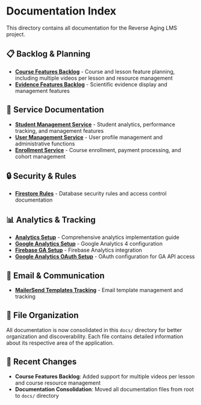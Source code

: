 # Documentation Index

This directory contains all documentation for the Reverse Aging LMS project.

## 📋 **Backlog & Planning**

- **[Course Features Backlog](COURSE_FEATURES_BACKLOG.md)** - Course and lesson feature planning, including multiple videos per lesson and resource management
- **[Evidence Features Backlog](EVIDENCE_FEATURES_BACKLOG.md)** - Scientific evidence display and management features

## 🔧 **Service Documentation**

- **[Student Management Service](STUDENT_MANAGEMENT_SERVICE.md)** - Student analytics, performance tracking, and management features
- **[User Management Service](USER_MANAGEMENT_SERVICE.md)** - User profile management and administrative functions
- **[Enrollment Service](ENROLLMENT_SERVICE.md)** - Course enrollment, payment processing, and cohort management

## 🔒 **Security & Rules**

- **[Firestore Rules](FIRESTORE_RULES.md)** - Database security rules and access control documentation

## 📊 **Analytics & Tracking**

- **[Analytics Setup](ANALYTICS_SETUP.md)** - Comprehensive analytics implementation guide
- **[Google Analytics Setup](GOOGLE_ANALYTICS_SETUP.md)** - Google Analytics 4 configuration
- **[Firebase GA Setup](FIREBASE_GA_SETUP.md)** - Firebase Analytics integration
- **[Google Analytics OAuth Setup](GOOGLE_ANALYTICS_OAUTH_SETUP.md)** - OAuth configuration for GA API access

## 📧 **Email & Communication**

- **[MailerSend Templates Tracking](MAILERSEND_TEMPLATES_TRACKING.md)** - Email template management and tracking

## 📁 **File Organization**

All documentation is now consolidated in this `docs/` directory for better organization and discoverability. Each file contains detailed information about its respective area of the application.

## 🔄 **Recent Changes**

- **Course Features Backlog**: Added support for multiple videos per lesson and course resource management
- **Documentation Consolidation**: Moved all documentation files from root to `docs/` directory
